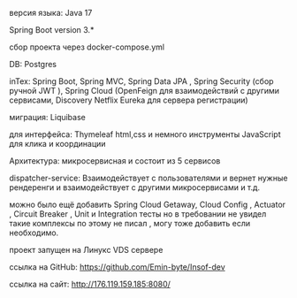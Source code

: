 версия языка: Java 17 

Spring Boot version  3.*

сбор проекта через docker-compose.yml

DB: Postgres 

inTex: Spring Boot, Spring  MVC, Spring Data JPA , 
Spring Security (сбор ручной JWT ), 
Spring Cloud (OpenFeign для взаимодействий с другими сервисами,
Discovery Netflix Eureka для сервера регистрации) 

миграция: Liquibase 

для интерфейса: Thymeleaf html,css и немного инструменты JavaScript для клика и координации 

Архитектура: микросервисная и состоит из 5 сервисов 

dispatcher-service: Взаимодействует с пользователями и вернет нужные рендеренги и взаимодействует с другими микросервисами и т.д. 

можно  было ещё добавить Spring Cloud Getaway,
Cloud Config , Actuator , Circuit Breaker ,
Unit и Integration тесты но в требовании не увидел такие комплексы по этому не писал , 
могу тоже добавить если необходимо. 

проект запущен на Линукс VDS сервере 

ссылка на GitHub:
https://github.com/Emin-byte/Insof-dev

ссылка на сайт:
http://176.119.159.185:8080/
